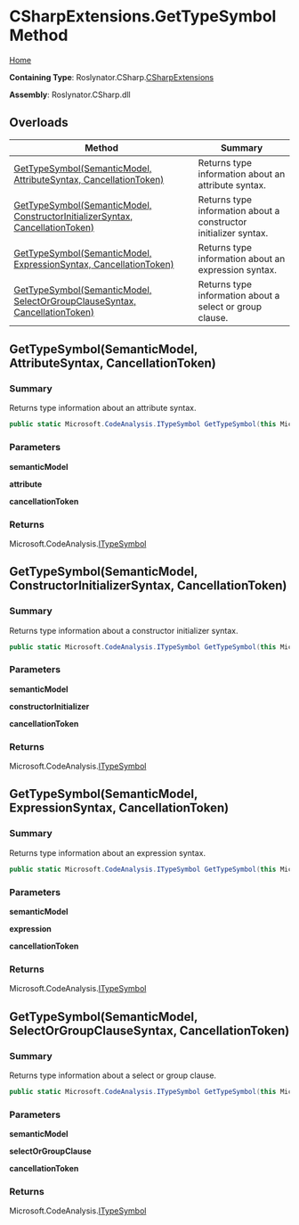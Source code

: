 # CSharpExtensions\.GetTypeSymbol Method

[Home](../../../../README.md)

**Containing Type**: Roslynator\.CSharp\.[CSharpExtensions](../README.md)

**Assembly**: Roslynator\.CSharp\.dll

## Overloads

| Method | Summary |
| ------ | ------- |
| [GetTypeSymbol(SemanticModel, AttributeSyntax, CancellationToken)](#Roslynator_CSharp_CSharpExtensions_GetTypeSymbol_Microsoft_CodeAnalysis_SemanticModel_Microsoft_CodeAnalysis_CSharp_Syntax_AttributeSyntax_System_Threading_CancellationToken_) | Returns type information about an attribute syntax\. |
| [GetTypeSymbol(SemanticModel, ConstructorInitializerSyntax, CancellationToken)](#Roslynator_CSharp_CSharpExtensions_GetTypeSymbol_Microsoft_CodeAnalysis_SemanticModel_Microsoft_CodeAnalysis_CSharp_Syntax_ConstructorInitializerSyntax_System_Threading_CancellationToken_) | Returns type information about a constructor initializer syntax\. |
| [GetTypeSymbol(SemanticModel, ExpressionSyntax, CancellationToken)](#Roslynator_CSharp_CSharpExtensions_GetTypeSymbol_Microsoft_CodeAnalysis_SemanticModel_Microsoft_CodeAnalysis_CSharp_Syntax_ExpressionSyntax_System_Threading_CancellationToken_) | Returns type information about an expression syntax\. |
| [GetTypeSymbol(SemanticModel, SelectOrGroupClauseSyntax, CancellationToken)](#Roslynator_CSharp_CSharpExtensions_GetTypeSymbol_Microsoft_CodeAnalysis_SemanticModel_Microsoft_CodeAnalysis_CSharp_Syntax_SelectOrGroupClauseSyntax_System_Threading_CancellationToken_) | Returns type information about a select or group clause\. |

## GetTypeSymbol\(SemanticModel, AttributeSyntax, CancellationToken\) <a name="Roslynator_CSharp_CSharpExtensions_GetTypeSymbol_Microsoft_CodeAnalysis_SemanticModel_Microsoft_CodeAnalysis_CSharp_Syntax_AttributeSyntax_System_Threading_CancellationToken_"></a>

### Summary

Returns type information about an attribute syntax\.

```csharp
public static Microsoft.CodeAnalysis.ITypeSymbol GetTypeSymbol(this Microsoft.CodeAnalysis.SemanticModel semanticModel, Microsoft.CodeAnalysis.CSharp.Syntax.AttributeSyntax attribute, System.Threading.CancellationToken cancellationToken = default)
```

### Parameters

**semanticModel**

**attribute**

**cancellationToken**

### Returns

Microsoft\.CodeAnalysis\.[ITypeSymbol](https://docs.microsoft.com/en-us/dotnet/api/microsoft.codeanalysis.itypesymbol)

## GetTypeSymbol\(SemanticModel, ConstructorInitializerSyntax, CancellationToken\) <a name="Roslynator_CSharp_CSharpExtensions_GetTypeSymbol_Microsoft_CodeAnalysis_SemanticModel_Microsoft_CodeAnalysis_CSharp_Syntax_ConstructorInitializerSyntax_System_Threading_CancellationToken_"></a>

### Summary

Returns type information about a constructor initializer syntax\.

```csharp
public static Microsoft.CodeAnalysis.ITypeSymbol GetTypeSymbol(this Microsoft.CodeAnalysis.SemanticModel semanticModel, Microsoft.CodeAnalysis.CSharp.Syntax.ConstructorInitializerSyntax constructorInitializer, System.Threading.CancellationToken cancellationToken = default)
```

### Parameters

**semanticModel**

**constructorInitializer**

**cancellationToken**

### Returns

Microsoft\.CodeAnalysis\.[ITypeSymbol](https://docs.microsoft.com/en-us/dotnet/api/microsoft.codeanalysis.itypesymbol)

## GetTypeSymbol\(SemanticModel, ExpressionSyntax, CancellationToken\) <a name="Roslynator_CSharp_CSharpExtensions_GetTypeSymbol_Microsoft_CodeAnalysis_SemanticModel_Microsoft_CodeAnalysis_CSharp_Syntax_ExpressionSyntax_System_Threading_CancellationToken_"></a>

### Summary

Returns type information about an expression syntax\.

```csharp
public static Microsoft.CodeAnalysis.ITypeSymbol GetTypeSymbol(this Microsoft.CodeAnalysis.SemanticModel semanticModel, Microsoft.CodeAnalysis.CSharp.Syntax.ExpressionSyntax expression, System.Threading.CancellationToken cancellationToken = default)
```

### Parameters

**semanticModel**

**expression**

**cancellationToken**

### Returns

Microsoft\.CodeAnalysis\.[ITypeSymbol](https://docs.microsoft.com/en-us/dotnet/api/microsoft.codeanalysis.itypesymbol)

## GetTypeSymbol\(SemanticModel, SelectOrGroupClauseSyntax, CancellationToken\) <a name="Roslynator_CSharp_CSharpExtensions_GetTypeSymbol_Microsoft_CodeAnalysis_SemanticModel_Microsoft_CodeAnalysis_CSharp_Syntax_SelectOrGroupClauseSyntax_System_Threading_CancellationToken_"></a>

### Summary

Returns type information about a select or group clause\.

```csharp
public static Microsoft.CodeAnalysis.ITypeSymbol GetTypeSymbol(this Microsoft.CodeAnalysis.SemanticModel semanticModel, Microsoft.CodeAnalysis.CSharp.Syntax.SelectOrGroupClauseSyntax selectOrGroupClause, System.Threading.CancellationToken cancellationToken = default)
```

### Parameters

**semanticModel**

**selectOrGroupClause**

**cancellationToken**

### Returns

Microsoft\.CodeAnalysis\.[ITypeSymbol](https://docs.microsoft.com/en-us/dotnet/api/microsoft.codeanalysis.itypesymbol)

